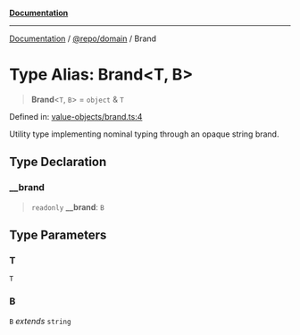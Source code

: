 [**Documentation**](../../../README.md)

***

[Documentation](../../../README.md) / [@repo/domain](../README.md) / Brand

# Type Alias: Brand\<T, B\>

> **Brand**\<`T`, `B`\> = `object` & `T`

Defined in: [value-objects/brand.ts:4](https://github.com/o3osatoshi/experiment/blob/04dfa58df6e48824a200a24d77afef7ce464e1ae/packages/domain/src/value-objects/brand.ts#L4)

Utility type implementing nominal typing through an opaque string brand.

## Type Declaration

### \_\_brand

> `readonly` **\_\_brand**: `B`

## Type Parameters

### T

`T`

### B

`B` *extends* `string`
